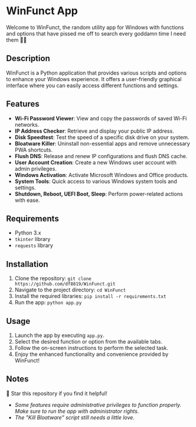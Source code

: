# WinFunct App

Welcome to WinFunct, the random utility app for Windows with functions and options that have pissed me off to search every goddamn time I need them 🤭🙈

## Description

WinFunct is a Python application that provides various scripts and options to enhance your Windows experience. It offers a user-friendly graphical interface where you can easily access different functions and settings.

## Features

- **Wi-Fi Password Viewer**: View and copy the passwords of saved Wi-Fi networks.
- **IP Address Checker**: Retrieve and display your public IP address.
- **Disk Speedtest**: Test the speed of a specific disk drive on your system.
- **Bloatware Killer**: Uninstall non-essential apps and remove unnecessary PWA shortcuts.
- **Flush DNS**: Release and renew IP configurations and flush DNS cache.
- **User Account Creation**: Create a new Windows user account with admin privileges.
- **Windows Activation**: Activate Microsoft Windows and Office products.
- **System Tools**: Quick access to various Windows system tools and settings.
- **Shutdown, Reboot, UEFI Boot, Sleep**: Perform power-related actions with ease.

## Requirements

- Python 3.x
- `tkinter` library
- `requests` library

## Installation

1. Clone the repository: `git clone https://github.com/df8819/WinFunct.git`
2. Navigate to the project directory: `cd WinFunct`
3. Install the required libraries: `pip install -r requirements.txt`
4. Run the app: `python app.py`

## Usage

1. Launch the app by executing `app.py`.
2. Select the desired function or option from the available tabs.
3. Follow the on-screen instructions to perform the selected task.
4. Enjoy the enhanced functionality and convenience provided by WinFunct!

## Notes

🌟 Star this repository if you find it helpful!

- _Some features require administrative privileges to function properly. Make sure to run the app with administrator rights._
- _The "Kill Bloatware" script still needs a little love._

